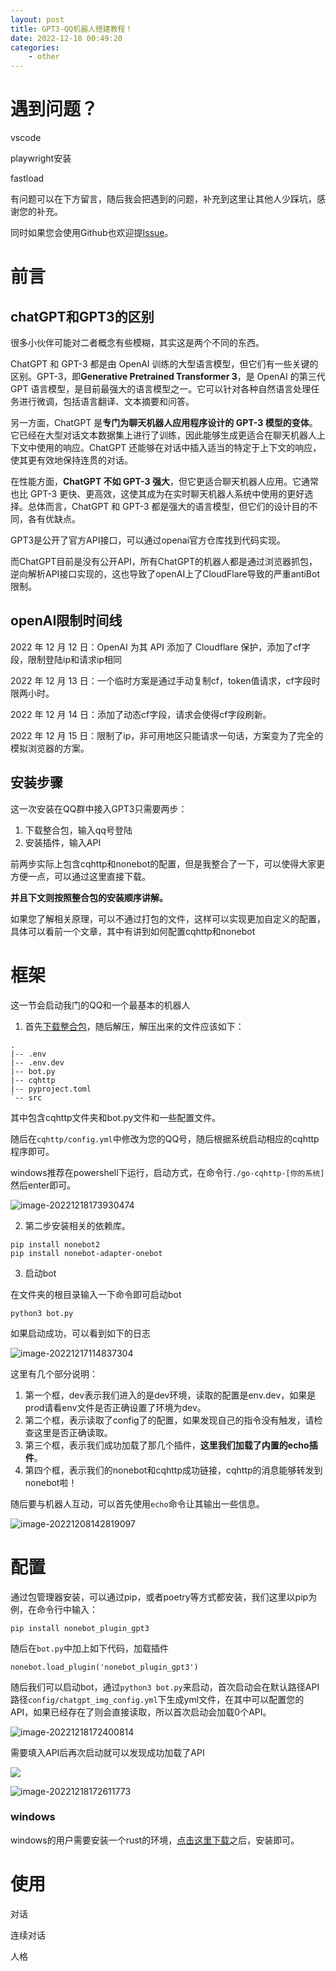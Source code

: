 ```yaml
---
layout: post
title: GPT3-QQ机器人搭建教程！
date: 2022-12-18 00:49:20
categories:
    - other
---
```


# 遇到问题？

vscode

playwright安装

fastload

有问题可以在下方留言，随后我会把遇到的问题，补充到这里让其他人少踩坑，感谢您的补充。

同时如果您会使用Github也欢迎提[Issue]()。

# 前言

## chatGPT和GPT3的区别

很多小伙伴可能对二者概念有些模糊，其实这是两个不同的东西。

ChatGPT 和 GPT-3 都是由 OpenAI 训练的大型语言模型，但它们有一些关键的区别。GPT-3，即**Generative Pretrained Transformer 3**，是 OpenAI 的第三代 GPT 语言模型，是目前最强大的语言模型之一。它可以针对各种自然语言处理任务进行微调，包括语言翻译、文本摘要和问答。

另一方面，ChatGPT 是**专门为聊天机器人应用程序设计的 GPT-3 模型的变体**。它已经在大型对话文本数据集上进行了训练，因此能够生成更适合在聊天机器人上下文中使用的响应。ChatGPT 还能够在对话中插入适当的特定于上下文的响应，使其更有效地保持连贯的对话。

在性能方面，**ChatGPT 不如 GPT-3 强大**，但它更适合聊天机器人应用。它通常也比 GPT-3 更快、更高效，这使其成为在实时聊天机器人系统中使用的更好选择。总体而言，ChatGPT 和 GPT-3 都是强大的语言模型，但它们的设计目的不同，各有优缺点。

GPT3是公开了官方API接口，可以通过openai官方仓库找到代码实现。

而ChatGPT目前是没有公开API，所有ChatGPT的机器人都是通过浏览器抓包，逆向解析API接口实现的，这也导致了openAI上了CloudFlare导致的严重antiBot限制。

## openAI限制时间线

2022 年 12 月 12 日：OpenAI 为其 API 添加了 Cloudflare 保护，添加了cf字段，限制登陆ip和请求ip相同

2022 年 12 月 13 日：一个临时方案是通过手动复制cf，token值请求，cf字段时限两小时。

2022 年 12 月 14 日：添加了动态cf字段，请求会使得cf字段刷新。

2022 年 12 月 15 日：限制了ip，非可用地区只能请求一句话，方案变为了完全的模拟浏览器的方案。

## 安装步骤

这一次安装在QQ群中接入GPT3只需要两步：

1.  下载整合包，输入qq号登陆
2.  安装插件，输入API

前两步实际上包含cqhttp和nonebot的配置，但是我整合了一下，可以使得大家更方便一点，可以通过这里直接下载。

**并且下文则按照整合包的安装顺序讲解。**

如果您了解相关原理，可以不通过打包的文件，这样可以实现更加自定义的配置，具体可以看前一个文章，其中有讲到如何配置cqhttp和nonebot

# 框架

这一节会启动我门的QQ和一个最基本的机器人

1.  首先[下载整合包](https://file.chrisyy.top/qq-example.zip)，随后解压，解压出来的文件应该如下：

```
.
|-- .env
|-- .env.dev
|-- bot.py
|-- cqhttp
|-- pyproject.toml
`-- src
```

其中包含cqhttp文件夹和bot.py文件和一些配置文件。

随后在`cqhttp/config.yml`中修改为您的QQ号，随后根据系统启动相应的cqhttp程序即可。

windows推荐在powershell下运行，启动方式，在命令行`./go-cqhttp-[你的系统]`然后enter即可。

![image-20221218173930474](https://chrisyy-images.oss-cn-chengdu.aliyuncs.com/img/image-20221218173930474.png)

2.   第二步安装相关的依赖库。

```
pip install nonebot2
pip install nonebot-adapter-onebot
```

3.   启动bot

在文件夹的根目录输入一下命令即可启动bot

```
python3 bot.py
```

如果启动成功，可以看到如下的日志

![image-20221217114837304](https://chrisyy-images.oss-cn-chengdu.aliyuncs.com/img/image-20221217114837304.png)

这里有几个部分说明：

1.  第一个框，dev表示我们进入的是dev环境，读取的配置是env.dev，如果是prod请看env文件是否正确设置了环境为dev。
2.  第二个框，表示读取了config了的配置，如果发现自己的指令没有触发，请检查这里是否正确读取。
3.  第三个框，表示我们成功加载了那几个插件，**这里我们加载了内置的echo插件**。
4.  第四个框，表示我们的nonebot和cqhttp成功链接，cqhttp的消息能够转发到nonebot啦！

随后要与机器人互动，可以首先使用`echo`命令让其输出一些信息。

![image-20221208142819097](https://chrisyy-images.oss-cn-chengdu.aliyuncs.com/img/image-20221208142819097.png)

# 配置

通过包管理器安装，可以通过pip，或者poetry等方式都安装，我们这里以pip为例，在命令行中输入：

```
pip install nonebot_plugin_gpt3
```

随后在`bot.py`中加上如下代码，加载插件

```
nonebot.load_plugin('nonebot_plugin_gpt3')
```

随后我们可以启动bot，通过`python3 bot.py`来启动，首次启动会在默认路径API路径`config/chatgpt_img_config.yml`下生成yml文件，在其中可以配置您的API，如果已经存在了则会直接读取，所以首次启动会加载0个API。

![image-20221218172400814](https://chrisyy-images.oss-cn-chengdu.aliyuncs.com/img/image-20221218172400814.png)

需要填入API后再次启动就可以发现成功加载了API

![](https://chrisyy-images.oss-cn-chengdu.aliyuncs.com/img/image-20221218172520895.png)

![image-20221218172611773](https://chrisyy-images.oss-cn-chengdu.aliyuncs.com/img/image-20221218172611773.png)

### windows

windows的用户需要安装一个rust的环境，[点击这里下载](https://file.chrisyy.top/rustup-setup.exe)之后，安装即可。

# 使用

对话

连续对话

人格

